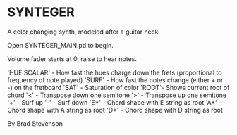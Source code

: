 # SYNTEGER
A color changing synth, modeled after a guitar neck.

Open SYNTEGER_MAIN.pd to begin.

Volume fader starts at 0, raise to hear notes.

'HUE SCALAR' - How fast the hues charge down the frets (proportional to frequency of note played)
'SURF' - How fast the notes change (either + or -) on the fretboard
'SAT' - Saturation of color
'ROOT'- Shows current root of chord
'<' - Transpose down one semitone
'>' - Transpose up one semitone
'+' - Surf up
'-' - Surf down
'E*' - Chord shape with E string as root
'A*' - Chord shape with A string as root
'D*' - Chord shape with D string as root

By Brad Stevenson
